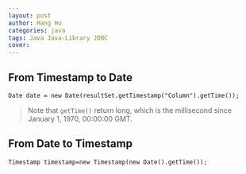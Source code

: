 ```yaml
---
layout: post
author: Hang Hu
categories: java
tags: Java Java-Library JDBC 
cover: 
---
```


## From Timestamp to Date

```
Date date = new Date(resultSet.getTimestamp("Column").getTime());
```
>Note that `getTime()` return long, which is the millisecond since January 1, 1970, 00:00:00 GMT.
## From Date to Timestamp

```
Timestamp timestamp=new Timestamp(new Date().getTime());
```
